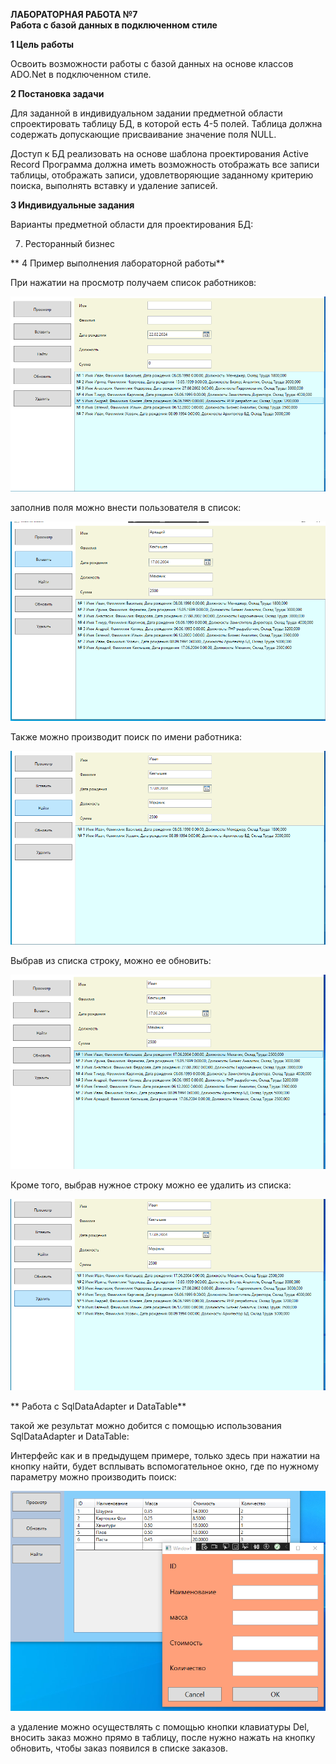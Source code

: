 ﻿**ЛАБОРАТОРНАЯ РАБОТА №7**             
**Работа с базой данных в подключенном стиле** 

**1  Цель работы** 

Освоить  возможности  работы  с  базой  данных  на  основе  классов ADO.Net в подключенном стиле. 

**2  Постановка задачи** 

Для  заданной  в  индивидуальном  задании  предметной  области спроектировать  таблицу  БД,  в  которой  есть  4-5  полей.  Таблица  должна содержать допускающие присваивание значение поля NULL. 

Доступ  к  БД  реализовать  на  основе  шаблона  проектирования  Active Record  Программа  должна  иметь  возможность  отображать  все  записи таблицы, отображать записи, удовлетворяющие заданному критерию поиска, выполнять вставку и удаление записей. 

**3  Индивидуальные задания** 

Варианты предметной области для проектирования БД: 

7. Ресторанный бизнес 

** 4 Пример выполнения лабораторной работы**

При нажатии на просмотр получаем список работников:

![](images/results/get-all.png)

заполнив поля можно внести пользователя в список:

![](images/results/create.png)

Также можно производит поиск по имени работника:

![](images/results/find-by-name.png)

Выбрав из списка строку, можно ее обновить:

![](images/results/update.png)

Кроме того, выбрав нужное строку можно ее удалить из списка:

![](images/results/delete.png)

** Работа с SqlDataAdapter и DataTable**

такой же результат можно добится с помощью использования SqlDataAdapter и DataTable:

Интерфейс как и в предыдущем примере, только здесь при нажатии на кнопку найти, будет всплывать вспомогательное окно, где по нужному параметру можно производить поиск:

![](images/results/find.png)

а удаление можно осуществлять с помощью кнопки клавиатуры Del, вносить заказ можно прямо в таблицу, после нужно нажать на кнопку обновить, чтобы заказ появился в списке заказов.